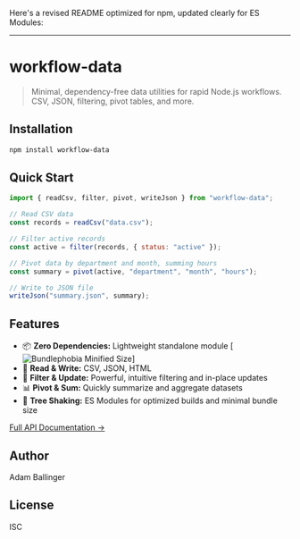Here's a revised README optimized for npm, updated clearly for ES Modules:

---

# workflow-data

> Minimal, dependency-free data utilities for rapid Node.js workflows. CSV, JSON, filtering, pivot tables, and more.

## Installation

```bash
npm install workflow-data
```

## Quick Start

```js
import { readCsv, filter, pivot, writeJson } from "workflow-data";

// Read CSV data
const records = readCsv("data.csv");

// Filter active records
const active = filter(records, { status: "active" });

// Pivot data by department and month, summing hours
const summary = pivot(active, "department", "month", "hours");

// Write to JSON file
writeJson("summary.json", summary);
```

## Features

- 📦 **Zero Dependencies:** Lightweight standalone module [![Bundlephobia Minified Size](https://badgen.net/bundlephobia/min/workflow-data)]
- 📂 **Read & Write:** CSV, JSON, HTML
- 🔎 **Filter & Update:** Powerful, intuitive filtering and in-place updates
- 📊 **Pivot & Sum:** Quickly summarize and aggregate datasets
- 🌳 **Tree Shaking:** ES Modules for optimized builds and minimal bundle size

[Full API Documentation →](https://github.com/adam-ballinger/workflow-data/wiki)

## Author

Adam Ballinger

## License

ISC
